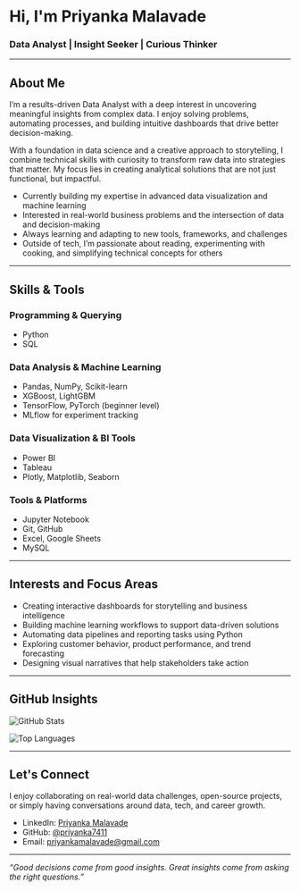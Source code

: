 
# Hi, I'm Priyanka Malavade

### Data Analyst | Insight Seeker | Curious Thinker

---

## About Me

I’m a results-driven Data Analyst with a deep interest in uncovering meaningful insights from complex data. I enjoy solving problems, automating processes, and building intuitive dashboards that drive better decision-making.

With a foundation in data science and a creative approach to storytelling, I combine technical skills with curiosity to transform raw data into strategies that matter. My focus lies in creating analytical solutions that are not just functional, but impactful.

- Currently building my expertise in advanced data visualization and machine learning
- Interested in real-world business problems and the intersection of data and decision-making
- Always learning and adapting to new tools, frameworks, and challenges
- Outside of tech, I’m passionate about reading, experimenting with cooking, and simplifying technical concepts for others

---

## Skills & Tools

### Programming & Querying
- Python  
- SQL  

### Data Analysis & Machine Learning
- Pandas, NumPy, Scikit-learn  
- XGBoost, LightGBM  
- TensorFlow, PyTorch (beginner level)  
- MLflow for experiment tracking

### Data Visualization & BI Tools
- Power BI  
- Tableau  
- Plotly, Matplotlib, Seaborn

### Tools & Platforms
- Jupyter Notebook  
- Git, GitHub  
- Excel, Google Sheets  
- MySQL

---

## Interests and Focus Areas

- Creating interactive dashboards for storytelling and business intelligence  
- Building machine learning workflows to support data-driven solutions  
- Automating data pipelines and reporting tasks using Python  
- Exploring customer behavior, product performance, and trend forecasting  
- Designing visual narratives that help stakeholders take action  

---

## GitHub Insights

![GitHub Stats](https://github-readme-stats.vercel.app/api?username=priyanka7411&show_icons=true&theme=default)

![Top Languages](https://github-readme-stats.vercel.app/api/top-langs/?username=priyanka7411&layout=compact)

---

## Let's Connect

I enjoy collaborating on real-world data challenges, open-source projects, or simply having conversations around data, tech, and career growth.

- LinkedIn: [Priyanka Malavade](https://www.linkedin.com/in/priyanka-malavade-b34677298/)  
- GitHub: [@priyanka7411](https://github.com/priyanka7411)  
- Email: priyankamalavade@gmail.com

---

*“Good decisions come from good insights. Great insights come from asking the right questions.”*
